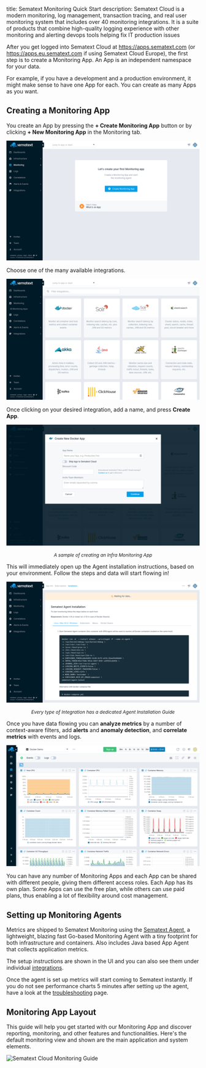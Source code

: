 title: Sematext Monitoring Quick Start
description: Sematext Cloud is a modern monitoring, log management, transaction tracing, and real user monitoring system that includes over 40 monitoring integrations. It is a suite of products that combine high-quality logging experience with other monitoring and alerting devops tools helping fix IT production issues

After you get logged into Sematext Cloud at <https://apps.sematext.com> (or <https://apps.eu.sematext.com> if using Sematext Cloud Europe), the first step is to create a Monitoring App. An App is an independent namespace for your data.

For example, if you have a development and a production environment, it might make sense to have one App for each. You can create as many Apps as you want.

## Creating a Monitoring App

You create an App by pressing the **+ Create Monitoring App** button or by clicking **+ New Monitoring App** in the Monitoring tab.

![Create a new Monitoring App](../images/guide/monitoring/sematext-monitoring-app-create.png)

Choose one of the many available integrations.

![Choose Monitoring App Integration](../images/guide/monitoring/monitoring-app-integrations.png)

Once clicking on your desired integration, add a name, and press **Create App**.

![Name Monitoring App Integration](../images/guide/monitoring/name-monitoring-app.png)
<p align="center" style="font-style:italic;font-size:12px;">A sample of creating an Infra Monitoring App</p>

This will immediately open up the Agent installation instructions, based on your environment. Follow the steps and data will start flowing in!

![Install Agent](../images/guide/monitoring/install-monitoring-agent.png)
<p align="center" style="font-style:italic;font-size:12px;">Every type of Integration has a dedicated Agent Installation Guide</p>

Once you have data flowing you can **analyze metrics** by a number of context-aware filters, add **alerts** and **anomaly detection**, and **correlate metrics** with events and logs.

![Monitoring Agent Shipping Data](../images/guide/monitoring/monitoring-agent-shipping.png)

You can have any number of Monitoring Apps and each App can be shared
with different people, giving them different access roles. Each App has its own plan.
Some Apps can use the free plan, while others can use paid plans, thus enabling a lot of flexibility around cost management.

## Setting up Monitoring Agents

Metrics are shipped to Sematext Monitoring using the [Sematext Agent](../agents/sematext-agent/), a lightweight, blazing fast Go-based Monitoring Agent with a tiny footprint for both infrastructure and containers. Also includes Java based App Agent that collects application metrics.

The setup instructions are shown in the UI and you can also see them under individual [integrations](../integration).

Once the agent is set up metrics will start coming to Sematext
instantly. If you do not see performance charts 5 minutes after setting up the agent, have a
look at the [troubleshooting](./spm-faq) page.

## Monitoring App Layout

This guide will help you get started with our Monitoring App and discover reporting, monitoring, and other features and functionalities. Here's the default monitoring view and shown are the main application and system elements.

![Sematext Cloud Monitoring Guide](https://sematext.com/docs/images/guide/monitoring/sematext-monitoring-guide.png)

